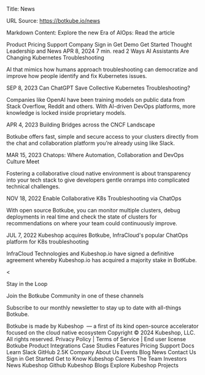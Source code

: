 Title: News

URL Source: https://botkube.io/news

Markdown Content:
Explore the new Era of AIOps: Read the article

Product
Pricing
Support
Company
Sign in
Get Demo
Get Started
Thought Leadership and News
APR 8, 2024
7
min. read
2 Ways AI Assistants Are Changing Kubernetes Troubleshooting

AI that mimics how humans approach troubleshooting can democratize and improve how people identify and fix Kubernetes issues.

SEP 8, 2023
Can ChatGPT Save Collective Kubernetes Troubleshooting?

Companies like OpenAI have been training models on public data from Stack Overflow, Reddit and others. With AI-driven DevOps platforms, more knowledge is locked inside proprietary models.

APR 4, 2023
Building Bridges across the CNCF Landscape

Botkube offers fast, simple and secure access to your clusters directly from the chat and collaboration platform you’re already using like Slack.

MAR 15, 2023
Chatops: Where Automation, Collaboration and DevOps Culture Meet

Fostering a collaborative cloud native environment is about transparency into your tech stack to give developers gentle onramps into complicated technical challenges.

NOV 18, 2022
Enable Collaborative K8s Troubleshooting via ChatOps

With open source Botkube, you can monitor multiple clusters, debug deployments in real time and check the state of clusters for recommendations on where your team could continuously improve.

JUL 7, 2022
Kubeshop acquires Botkube, InfraCloud's popular ChatOps platform for K8s troubleshooting

InfraCloud Technologies and Kubeshop.io have signed a definitive agreement whereby Kubeshop.io has acquired a majority stake in BotKube.

<
>
Stay in the Loop

Join the Botkube Community in one of these channels

Subscribe to our monthly newsletter to stay up to date with all-things Botkube.

Botkube is made by Kubeshop  — a first of its kind open-source accelerator focused on the cloud native ecosystem
Copyright © 2024 Kubeshop, LLC. All rights reserved.
Privacy Policy | Terms of Service | End user license
Botkube
Product
Integrations
Case Studies
Features
Pricing
Support
Docs
Learn
Slack
GitHub
2.5K
Company
About Us
Events
Blog
News
Contact Us
Sign in
Get Started
Get to Know Kubeshop
Careers
The Team
Investors
News
Kubeshop Github
Kubeshop Blogs
Explore Kubeshop Projects
